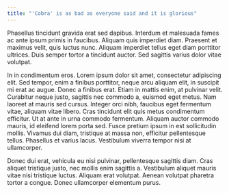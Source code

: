 ```yaml
---
title: "'Cobra' is as bad as everyone said and it is glorious"
---
```


Phasellus tincidunt gravida erat sed dapibus. Interdum et malesuada fames ac ante ipsum primis in faucibus. Aliquam quis imperdiet diam. Praesent et maximus velit, quis luctus nunc. Aliquam imperdiet tellus eget diam porttitor ultrices. Duis semper tortor a tincidunt auctor. Sed sagittis varius dolor vitae volutpat.

In in condimentum eros. Lorem ipsum dolor sit amet, consectetur adipiscing elit. Sed tempor, enim a finibus porttitor, neque arcu aliquam elit, in suscipit mi erat ac augue. Donec a finibus erat. Etiam in mattis enim, at pulvinar velit. Curabitur neque justo, sagittis nec commodo a, euismod eget metus. Nam laoreet at mauris sed cursus. Integer orci nibh, faucibus eget fermentum vitae, aliquam vitae libero. Cras tincidunt elit quis metus condimentum efficitur. Ut at ante in urna commodo fermentum. Aliquam auctor commodo mauris, id eleifend lorem porta sed. Fusce pretium ipsum in est sollicitudin mollis. Vivamus dui diam, tristique at massa non, efficitur pellentesque tellus. Phasellus et varius lacus. Vestibulum viverra tempor nisi at ullamcorper.

Donec dui erat, vehicula eu nisi pulvinar, pellentesque sagittis diam. Cras aliquet tristique justo, nec mollis enim sagittis a. Vestibulum aliquet mauris vitae nisi tristique luctus. Aliquam erat volutpat. Aenean volutpat pharetra tortor a congue. Donec ullamcorper elementum purus.
